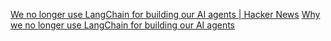 
[We no longer use LangChain for building our AI agents | Hacker News](https://news.ycombinator.com/item?id=40739982)
[Why we no longer use LangChain for building our AI agents](https://www.octomind.dev/blog/why-we-no-longer-use-langchain-for-building-our-ai-agents)
